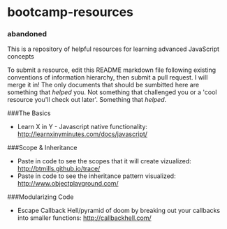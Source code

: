 bootcamp-resources
==================

### abandoned

This is a repository of helpful resources for learning advanced JavaScript concepts

To submit a resource, edit this README markdown file following existing conventions of information hierarchy, then submit a pull request. I will merge it in! The only documents that should be sumbitted here are something that *helped* you. Not something that challenged you or a 'cool resource you'll check out later'. Something that _helped_.

###The Basics
* Learn X in Y - Javascript native functionality: http://learnxinyminutes.com/docs/javascript/


###Scope & Inheritance
* Paste in code to see the scopes that it will create vizualized: http://btmills.github.io/trace/
* Paste in code to see the inheritance pattern visualized: http://www.objectplayground.com/



###Modularizing Code
* Escape Callback Hell/pyramid of doom by breaking out your callbacks into smaller functions: http://callbackhell.com/
